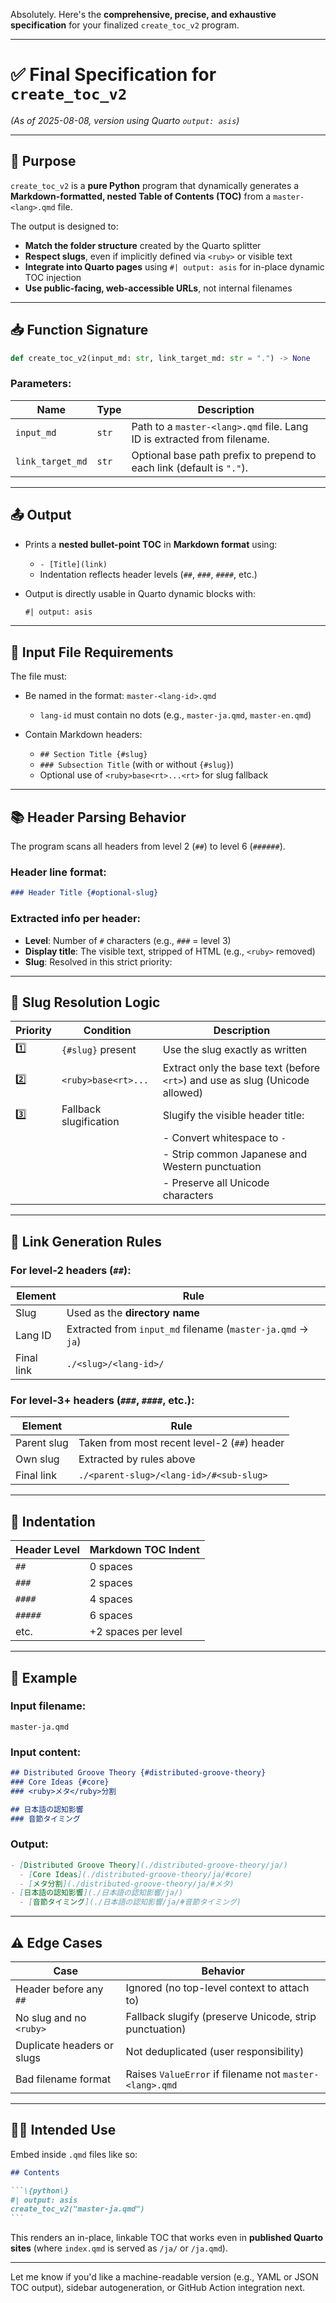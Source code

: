 Absolutely. Here's the **comprehensive, precise, and exhaustive specification** for your finalized `create_toc_v2` program.

---

# ✅ Final Specification for `create_toc_v2`

*(As of 2025-08-08, version using Quarto `output: asis`)*

---

## 🧭 Purpose

`create_toc_v2` is a **pure Python** program that dynamically generates a **Markdown-formatted, nested Table of Contents (TOC)** from a `master-<lang>.qmd` file.

The output is designed to:

* **Match the folder structure** created by the Quarto splitter
* **Respect slugs**, even if implicitly defined via `<ruby>` or visible text
* **Integrate into Quarto pages** using `#| output: asis` for in-place dynamic TOC injection
* **Use public-facing, web-accessible URLs**, not internal filenames

---

## 📥 Function Signature

```python
def create_toc_v2(input_md: str, link_target_md: str = ".") -> None
```

### Parameters:

| Name             | Type  | Description                                                             |
| ---------------- | ----- | ----------------------------------------------------------------------- |
| `input_md`       | `str` | Path to a `master-<lang>.qmd` file. Lang ID is extracted from filename. |
| `link_target_md` | `str` | Optional base path prefix to prepend to each link (default is `"."`).   |

---

## 📤 Output

* Prints a **nested bullet-point TOC** in **Markdown format** using:

  * `- [Title](link)`
  * Indentation reflects header levels (`##`, `###`, `####`, etc.)
* Output is directly usable in Quarto dynamic blocks with:

  ```markdown
  #| output: asis
  ```

---

## 📄 Input File Requirements

The file must:

* Be named in the format: `master-<lang-id>.qmd`

  * `lang-id` must contain no dots (e.g., `master-ja.qmd`, `master-en.qmd`)
* Contain Markdown headers:

  * `## Section Title {#slug}`
  * `### Subsection Title` (with or without `{#slug}`)
  * Optional use of `<ruby>base<rt>...<rt>` for slug fallback

---

## 📚 Header Parsing Behavior

The program scans all headers from level 2 (`##`) to level 6 (`######`).

### Header line format:

```markdown
### Header Title {#optional-slug}
```

### Extracted info per header:

* **Level**: Number of `#` characters (e.g., `###` = level 3)
* **Display title**: The visible text, stripped of HTML (e.g., `<ruby>` removed)
* **Slug**: Resolved in this strict priority:

---

## 🧠 Slug Resolution Logic

| Priority | Condition              | Description                                                                  |
| -------- | ---------------------- | ---------------------------------------------------------------------------- |
| 1️⃣      | `{#slug}` present      | Use the slug exactly as written                                              |
| 2️⃣      | `<ruby>base<rt>...`    | Extract only the base text (before `<rt>`) and use as slug (Unicode allowed) |
| 3️⃣      | Fallback slugification | Slugify the visible header title:                                            |
|          |                        | - Convert whitespace to `-`                                                  |
|          |                        | - Strip common Japanese and Western punctuation                              |
|          |                        | - Preserve all Unicode characters                                            |

---

## 🔗 Link Generation Rules

### For level-2 headers (`##`):

| Element    | Rule                                                        |
| ---------- | ----------------------------------------------------------- |
| Slug       | Used as the **directory name**                              |
| Lang ID    | Extracted from `input_md` filename (`master-ja.qmd` → `ja`) |
| Final link | `./<slug>/<lang-id>/`                                       |

### For level-3+ headers (`###`, `####`, etc.):

| Element     | Rule                                         |
| ----------- | -------------------------------------------- |
| Parent slug | Taken from most recent level-2 (`##`) header |
| Own slug    | Extracted by rules above                     |
| Final link  | `./<parent-slug>/<lang-id>/#<sub-slug>`      |

---

## 🔢 Indentation

| Header Level | Markdown TOC Indent |
| ------------ | ------------------- |
| `##`         | 0 spaces            |
| `###`        | 2 spaces            |
| `####`       | 4 spaces            |
| `#####`      | 6 spaces            |
| etc.         | +2 spaces per level |

---

## 🧾 Example

### Input filename:

```plaintext
master-ja.qmd
```

### Input content:

```markdown
## Distributed Groove Theory {#distributed-groove-theory}
### Core Ideas {#core}
### <ruby>メタ</ruby>分割

## 日本語の認知影響
### 音節タイミング
```

### Output:

```markdown
- [Distributed Groove Theory](./distributed-groove-theory/ja/)
  - [Core Ideas](./distributed-groove-theory/ja/#core)
  - [メタ分割](./distributed-groove-theory/ja/#メタ)
- [日本語の認知影響](./日本語の認知影響/ja/)
  - [音節タイミング](./日本語の認知影響/ja/#音節タイミング)
```

---

## ⚠️ Edge Cases

| Case                       | Behavior                                                |
| -------------------------- | ------------------------------------------------------- |
| Header before any `##`     | Ignored (no top-level context to attach to)             |
| No slug and no `<ruby>`    | Fallback slugify (preserve Unicode, strip punctuation)  |
| Duplicate headers or slugs | Not deduplicated (user responsibility)                  |
| Bad filename format        | Raises `ValueError` if filename not `master-<lang>.qmd` |

---

## 🧑‍💻 Intended Use

Embed inside `.qmd` files like so:

````markdown
## Contents

```\{python\}
#| output: asis
create_toc_v2("master-ja.qmd")
```
````

This renders an in-place, linkable TOC that works even in **published Quarto sites** (where `index.qmd` is served as `/ja/` or `/ja.qmd`).

---

Let me know if you'd like a machine-readable version (e.g., YAML or JSON TOC output), sidebar autogeneration, or GitHub Action integration next.

